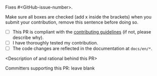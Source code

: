 Fixes #\<GitHub-issue-number\>.

Make sure all boxes are checked (add x inside the brackets) when you submit your contribution, remove this sentence before doing so.

- [ ] This PR is compliant with the [contributing guidelines](https://github.com/nodemcu/nodemcu-firmware/blob/dev/CONTRIBUTING.md) (if not, please describe why).
- [ ] I have thoroughly tested my contribution.
- [ ] The code changes are reflected in the documentation at `docs/en/*`.

\<Description of and rational behind this PR\>

Committers supporting this PR: leave blank